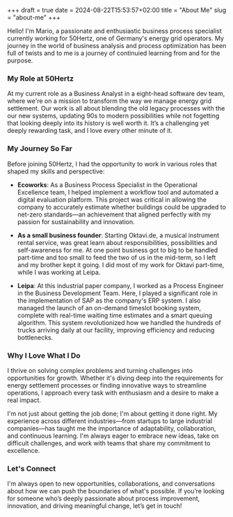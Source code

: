 +++ 
draft = true
date = 2024-08-22T15:53:57+02:00
title = "About Me"
slug = "about-me" 
+++


Hello! I'm Mario, a passionate and enthusiastic business process specialist currently working for 50Hertz, one of Germany's energy grid operators. My journey in the world of business analysis and process optimization has been full of twists and to me is a journey of continuied learning from and for the purpose.

### My Role at 50Hertz

At my current role as a Business Analyst in a eight-head software dev team, where we're on a mission to transform the way we manage energy grid settlement. Our work is all about blending the old legacy processes with the our new systems, updating 90s to modern possibilities while not fogetting that looking deeply into its history is well worth it. It’s a challenging yet deeply rewarding task, and I love every other minute of it.

### My Journey So Far

Before joining 50Hertz, I had the opportunity to work in various roles that shaped my skills and perspective:

- **Ecoworks**: As a Business Process Specialist in the Operational Excellence team, I helped implement a workflow tool and automated a digital evaluation platform. This project was critical in allowing the company to accurately estimate whether buildings could be upgraded to net-zero standards—an achievement that aligned perfectly with my passion for sustainability and innovation.
  
- **As a small business founder**: Starting Oktavi.de, a musical instrument rental service, was great learn about responsibilities, possibilities and self-awareness for me. At one point business got to big to be handled part-time and too small to feed the two of us in the mid-term, so I left and my brother kept it going. I did most of my work for Oktavi part-time, while I was working at Leipa.

- **Leipa**: At this industrial paper company, I worked as a Process Engineer in the Business Development Team. Here, I played a significant role in the implementation of SAP as the company's ERP system. I also managed the launch of an on-demand timeslot booking system, complete with real-time waiting time estimates and a smart queuing algorithm. This system revolutionized how we handled the hundreds of trucks arriving daily at our facility, improving efficiency and reducing bottlenecks.

### Why I Love What I Do

I thrive on solving complex problems and turning challenges into opportunities for growth. Whether it's diving deep into the requirements for energy settlement processes or finding innovative ways to streamline operations, I approach every task with enthusiasm and a desire to make a real impact.

I'm not just about getting the job done; I'm about getting it done right. My experience across different industries—from startups to large industrial companies—has taught me the importance of adaptability, collaboration, and continuous learning. I'm always eager to embrace new ideas, take on difficult challenges, and work with teams that share my commitment to excellence.

### Let's Connect

I'm always open to new opportunities, collaborations, and conversations about how we can push the boundaries of what's possible. If you’re looking for someone who’s deeply passionate about process improvement, innovation, and driving meaningful change, let’s get in touch!

